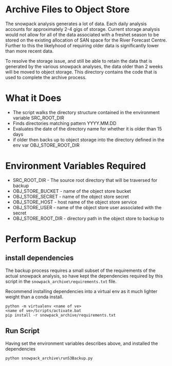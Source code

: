 # Archive Files to Object Store

The snowpack analysis generates a lot of data. Each daily analysis accounts for
approximately 2-4 gigs of storage.  Current storage analysis would not allow
for all of the data associated with a freshet season to be stored on the
existing allocation of SAN space for the River Forecast Centre.  Further to
this the likelyhood of requiring older data is significantly lower than more
recent data.

To resolve the storage issue, and still be able to retain the data that is
generated by the various snowpack analyses, the data older than 2 weeks will be
moved to object storage.  This directory contains the code that is used to
complete the archive process.

# What it Does

* The script walks the directory structure contained in the environment variable SRC_ROOT_DIR
* Finds directories matching pattern YYYY.MM.DD
* Evaluates the date of the directory name for whether it is older than 15 days
* if older then backs up to object storage into the directory defined in the env var OBJ_STORE_ROOT_DIR

# Environment Variables Required

* SRC_ROOT_DIR - The source root directory that will be traversed for backup
* OBJ_STORE_BUCKET - name of the object store bucket
* OBJ_STORE_SECRET - name of the object store secret
* OBJ_STORE_HOST - host name of the object store service
* OBJ_STORE_USER - name of the object store user associated with the secret
* OBJ_STORE_ROOT_DIR - directory path in the object store to backup to

# Perform Backup

## install dependencies
The backup process requires a small subset of the requirements of the actual
snowpack analysis, so have kept the dependencies required by this script in
the `snowpack_archive\requirements.txt` file.

Recommend installing dependencies into a virtual env as it much lighter weight
than a conda install.

```
python -m virtualenv <name of ve>
<name of ve>/Scripts/activate.bat
pip install -r snowpack_archive/requirements.txt
```

## Run Script
Having set the environment variables describes above, and installed the dependencies

```
python snowpack_archive\runS3Backup.py
```